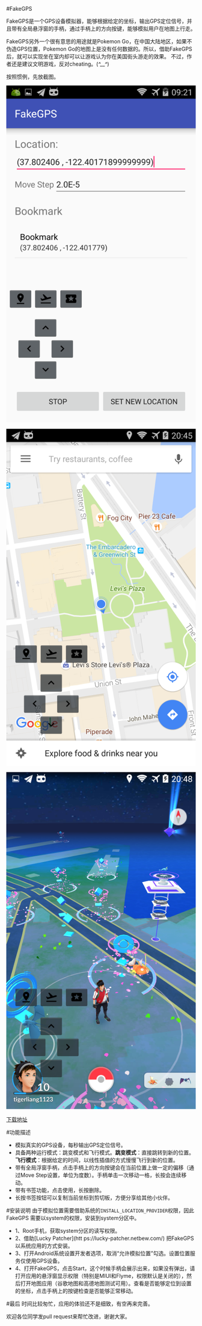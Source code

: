 #FakeGPS

FakeGPS是一个GPS设备模拟器，能够根据给定的坐标，输出GPS定位信号，并且带有全局悬浮窗的手柄，通过手柄上的方向按键，能够模拟用户在地图上行走。

FakeGPS另外一个很有意思的用途就是Pokemon Go，在中国大陆地区，如果不伪造GPS位置，Pokemon Go的地图上是没有任何数据的。所以，借助FakeGPS后，就可以实现坐在室内却可以让游戏认为你在美国街头游走的效果。
不过，作者还是建议文明游戏，反对cheating。(*^__^*)

按照惯例，先放截图。

![Screenshot_1](./screenshot/Screenshot_1.png)

![Screenshot_2](./screenshot/Screenshot_2.png)

![Screenshot_3](./screenshot/Screenshot_3.png)

[下载地址](https://github.com/xiangtailiang/FakeGPS/releases/tag/0.2)

#功能描述
- 模拟真实的GPS设备，每秒输出GPS定位信号。
- 具备两种运行模式：跳变模式和飞行模式。**跳变模式**：直接跳转到新的位置。**飞行模式**：根据给定的时间，以线性插值的方式慢慢飞行到新的位置。
- 带有全局浮窗手柄，点击手柄上的方向按键会在当前位置上做一定的偏移（通过Move Step设置，单位为度数）。手柄单击一次移动一格，长按会连续移动。
- 带有书签功能，点击使用，长按删除。
- 长按书签按钮可以复制当前坐标到剪切板，方便分享给其他小伙伴。

#安装说明
由于模拟位置需要借助系统的`INSTALL_LOCATION_PROVIDER`权限，因此FakeGPS 需要以system的权限，安装到system分区中。

- 1、Root手机，获取system分区的读写权限。
- 2、借助[Lucky Patcher](htt
ps://lucky-patcher.netbew.com/) 把FakeGPS以系统应用的方式安装。
- 3、打开Android系统设置开发者选项，取消“允许模拟位置”勾选。设置位置服务仅使用GPS设备。
- 4、打开FakeGPS，点击Start，这个时候手柄会展示出来，如果没有弹出，请打开应用的悬浮窗显示权限（特别是MIUI和Flyme，权限默认是关闭的），然后打开地图应用（谷歌地图和高德地图测试可用）。查看是否能够定位到设置的坐标，点击手柄上的按键检查是否能够正常移动。

#最后
时间比较匆忙，应用的体验还不是细致，有空再来完善。

欢迎各位同学发pull request来帮忙改进，谢谢大家。




